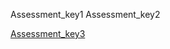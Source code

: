 Assessment_key1
Assessment_key2


[Assessment_key3]("https://docs.google.com/forms/d/e/1FAIpQLSdfn-n2mDoyEZlIqdOsWwNcAfVmHdawTUD3RFrWEC2m8I27dg/viewform?usp=sf_link")

